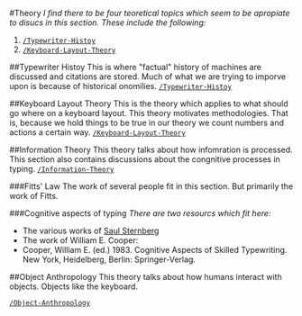 #Theory
_I find there to be four teoretical topics which seem to be apropiate to disucs in this section. These include the following:_

1. [`/Typewriter-Histoy`](/Typewriter-Histoy)
2. [`/Keyboard-Layout-Theory`](/Keyboard-Layout-Theory)


##Typewriter Histoy
This is where "factual" history of machines are discussed and citations are stored. Much of what we are trying to imporve upon is because of historical onomilies. [`/Typewriter-Histoy`](/Typewriter-Histoy)

##Keyboard Layout Theory
This is the theory which applies to what should go where on a keyboard layout. This theory motivates methodologies. That is, because we hold things to be true in our theory we count numbers and actions a certain way. [`/Keyboard-Layout-Theory`](/Keyboard-Layout-Theory)


##Information Theory
This theory talks about how infomration is processed. This section also contains discussions about the congnitive processes in typing.
[`/Information-Theory`](/Information-Theory)

###Fitts' Law
The work of several people fit in this section. But primarily the work of Fitts.


###Cognitive aspects of typing
_There are two resourcs which fit here:_
* The various works of [Saul Sternberg](http://www.psych.upenn.edu/~saul/)
* The work of William E. Cooper:
 * Cooper, William E. (ed.) 1983. Cognitive Aspects of Skilled Typewriting. New York, Heidelberg, Berlin: Springer-Verlag. 


##Object Anthropology
This theory talks about how humans interact with objects. Objects like the keyboard.

[`/Object-Anthropology`](/Object-Anthropology)